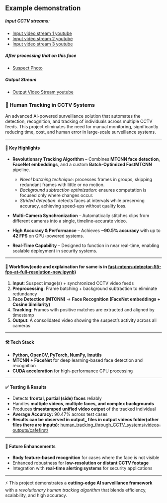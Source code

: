 ## Example demonstration
##### Input CCTV streams:
- [Input video stream 1 youtube](https://youtu.be/BoEM-m5oenM)
- [Input video stream 2 youtube](https://youtu.be/Cpjj824YCWs)
- [Input video stream 3 youtube](https://youtu.be/oSv5AUj0e1w)
##### After processing that on this face
- [Suspect Photo](./divyansh/divyansh63.png)
##### Output Stream
- [Output Video Stream youtube](https://youtu.be/F9jJOiSSA1s)


### 📌 Human Tracking in CCTV Systems

An advanced AI-powered surveillance solution that automates the detection, recognition, and tracking of individuals across multiple CCTV feeds. This project eliminates the need for manual monitoring, significantly reducing time, cost, and human error in large-scale surveillance systems.

---

#### 🚀 Key Highlights

* **Revolutionary Tracking Algorithm** – Combines **MTCNN face detection**, **FaceNet embeddings**, and a custom **Batch-Optimized FastMTCNN** pipeline.

  * *Novel batching technique*: processes frames in groups, skipping redundant frames with little or no motion.
  * *Background subtraction optimization*: ensures computation is focused only where changes occur.
  * *Strided detection*: detects faces at intervals while preserving accuracy, achieving speed-ups without quality loss.
* **Multi-Camera Synchronization** – Automatically stitches clips from different cameras into a single, timeline-accurate video.
* **High Accuracy & Performance** – Achieves **\~90.5% accuracy** with up to **42 FPS** on GPU-powered systems.
* **Real-Time Capability** – Designed to function in near real-time, enabling scalable deployment in security systems.

---

#### 📂 Workflow(code and explaination for same is in [fast-mtcnn-detector-55-fps-at-full-resolution-new.ipynb](https://github.com/divyanshsood00/human_tracking_through_CCTV_systems/blob/main/fast-mtcnn-detector-55-fps-at-full-resolution-new.ipynb))

1. **Input**: Suspect image(s) + synchronized CCTV video feeds
2. **Preprocessing**: Frame batching + background subtraction to eliminate redundancy
3. **Face Detection (MTCNN)** → **Face Recognition (FaceNet embeddings + Cosine Similarity)**
4. **Tracking**: Frames with positive matches are extracted and aligned by timestamp
5. **Output**: A consolidated video showing the suspect’s activity across all cameras

---

#### 🛠️ Tech Stack

* **Python, OpenCV, PyTorch, NumPy, Imutils**
* **MTCNN + FaceNet** for deep learning-based face detection and recognition
* **CUDA acceleration** for high-performance GPU processing

---

#### ✅ Testing & Results

* Detects **frontal, partial (side) faces** reliably
* Handles **multiple videos, multiple faces, and complex backgrounds**
* Produces **timestamped unified video output** of the tracked individual
* **Average Accuracy:** 90.47% across test cases
* **Results can be observed in output_ files in output videos folder(other files there are inputs):** [human_tracking_through_CCTV_systems/videos-outputs/cafefirst/](https://github.com/divyanshsood00/human_tracking_through_CCTV_systems/tree/main/videos-outputs/cafefirst)

---

#### 🔮 Future Enhancements

* **Body feature-based recognition** for cases where the face is not visible
* Enhanced robustness for **low-resolution or distant CCTV footage**
* Integration with **real-time alerting systems** for security applications

---

⚡ This project demonstrates a **cutting-edge AI surveillance framework** with a *revolutionary human tracking algorithm* that blends efficiency, scalability, and high accuracy.

